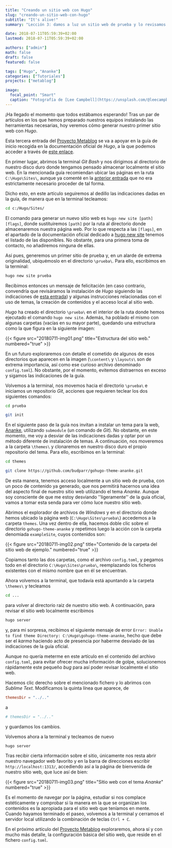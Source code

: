 ```yaml
---
title: "Creando un sitio web con Hugo"
slug: "creando-un-sitio-web-con-hugo"
subtitle: "It's alive!"
summary: "Lección 3: damos a luz un sitio web de prueba y lo revisamos localmente."

date: 2018-07-11T05:59:39+02:00
lastmod: 2018-07-11T05:59:39+02:00

authors: ["admin"]
math: false
draft: false
featured: false

tags: ["Hugo", "Ananke"]
categories: ["Tutoriales"]
projects: ["metablog"]

image:
  focal_point: "Smart"
  caption: "Fotografía de [Lee Campbell](https://unsplash.com/@leecampbell), disponible en [Unsplash](https://unsplash.com/photos/DtDlVpy-vvQ)."
---
```


¡Ha llegado el momento que todos estábamos esperando! Tras un par de artículos en los que hemos preparado nuestros equipos instalando las herramientas necesarias, hoy veremos cómo generar nuestro primer sitio web con *Hugo*.

Esta tercera entrada del [Proyecto Metablog](/proyecto/metablog/) se va a apoyar en la guía de inicio recogida en la documentación oficial de *Hugo*, a la que podemos acceder a través de [este enlace](https://gohugo.io/getting-started/quick-start/).

En primer lugar, abrimos la terminal *Git Bash* y nos dirigimos al directorio de nuestro disco duro donde tengamos pensado almacenar localmente el sitio web. En la mencionada guía recomiendan ubicar las páginas en la ruta `C:\Hugo\Sites\`, aunque ya comenté en la [anterior entrada](/2018/07/08/instalando-hugo-en-windows/) que no era estrictamente necesario proceder de tal forma.

Dicho esto, en este artículo seguiremos al dedillo las indicaciones dadas en la guía, de manera que en la terminal tecleamos:

```bash
cd c:/Hugo/Sites/
```

El comando para generar un nuevo sitio web es `hugo new site [path] [flags]`, donde sustituiremos `[path]` por la ruta al directorio donde almacenaremos nuestra página web. Por lo que respecta a las `[flags]`, en el apartado de la documentación oficial dedicado a [hugo new site](https://gohugo.io/commands/hugo_new_site/) tenemos el listado de las disponibles. No obstante, para una primera toma de contacto, no añadiremos ninguna de ellas.

Así pues, generemos un primer sitio de prueba y, en un alarde de extrema originalidad, ubiquémoslo en el directorio `\prueba\`. Para ello, escribimos en la terminal:

```bash
hugo new site prueba
```

Recibimos entonces un mensaje de felicitación (en caso contrario, convendría que revisáramos la instalación de *Hugo* siguiendo las indicaciones de [esta entrada](/2018/07/08/instalando-hugo-en-windows/)) y algunas instrucciones relacionadas con el uso de temas, la creación de contenidos y el acceso local al sitio web.

*Hugo* ha creado el directorio `\prueba\` en el interior de la ruta donde hemos ejecutado el comando `hugo new site`. Además, ha poblado el mismo con algunas carpetas (vacías en su mayor parte), quedando una estructura como la que figura en la siguiente imagen:

{{< figure src="20180711-img01.png" title="Estructura del sitio web." numbered="true" >}}

En un futuro exploraremos con detalle el cometido de algunos de esos directorios que aparecen en la imagen (`\content\` y `\layouts\` son de extrema importancia, así como ese curioso archivo denominado `config.toml`). No obstante, por el momento, evitemos distraernos en exceso y sigamos las indicaciones de la guía.

Volvemos a la terminal, nos movemos hacia el directorio `\prueba\` e iniciamos un repositorio *Git*, acciones que requieren teclear los dos siguientes comandos:

```bash
cd prueba
```

```bash
git init
```

En el siguiente paso de la guía nos invitan a instalar un tema para la web, [Ananke](https://themes.gohugo.io/gohugo-theme-ananke/), utilizando `submodule` (un comando de *Git*). No obstante, en este momento, me voy a desviar de las indicaciones dadas y optar por un método diferente de instalación de temas. A continuación, nos moveremos a la carpeta `\themes\` y clonaremos en nuestro disco duro el propio repositorio del tema. Para ello, escribimos en la terminal:

```bash
cd themes
```

```bash
git clone https://github.com/budparr/gohugo-theme-ananke.git
```

De esta manera, tenemos acceso localmente a un sitio web de prueba, con un poco de contenido ya generado, que nos permitirá hacernos una idea del aspecto final de nuestro sitio web utilizando el tema *Ananke*. Aunque soy consciente de que me estoy desviando ''ligeramente'' de la guía oficial, vamos a tomar esta senda para ver cómo luce nuestro sitio web.

Abrimos el explorador de archivos de *Windows* y en el directorio donde hemos ubicado la página web (`C:\Hugo\Sites\prueba\`) accedemos a la carpeta `themes`. Una vez dentro de ella, hacemos doble clic sobre el directorio `gohugo-theme-ananke` y repetimos luego la acción con la carpeta denomiada `exampleSite`, cuyos contenidos son:

{{< figure src="20180711-img02.png" title="Contenido de la carpeta del sitio web de ejemplo." numbered="true" >}}

Copiamos tanto las dos carpetas, como el archivo `config.toml`, y pegamos todo en el directorio `C:\Hugo\Sites\prueba\`, reemplazando los ficheros existentes con el mismo nombre que en él se encuentran. 

Ahora volvemos a la terminal, que todavía está apuntando a la carpeta `\themes\` y tecleamos

```bash
cd ...
```

para volver al directorio raíz de nuestro sitio web. A continuación, para revisar el sitio web localmente escribimos

```bash
hugo server
```

y, para mi sorpresa, recibimos el siguiente mensaje de error `Error: Unable to find theme Directory: C:\Hugo\gohugo-theme-ananke`, hecho que debe ser el *karma* haciendo acto de presencia por haberme desviado de las indicaciones de la guía oficial.

Aunque no quería meterme en este artículo en el contenido del archivo `config.toml`, para evitar ofrecer mucha información de golpe, solucionemos rápidamente este pequeño *bug* para así poder revisar localmente el sitio web. 

Hacemos clic derecho sobre el mencionado fichero y lo abrimos con *Sublime Text*. Modificamos la quinta línea que aparece, de

```toml
themesDir = "../.."
```

a

```toml
# themesDir = "../.."
```

y guardamos los cambios. 

Volvemos ahora a la terminal y tecleamos de nuevo

```bash
hugo server
```

Tras recibir cierta información sobre el sitio, únicamente nos resta abrir nuestro navegador web favorito y en la barra de direcciones escribir `http://localhost:1313/`, accediendo así a la página de bienvenida de nuestro sitio web, que luce así de bien:

{{< figure src="20180711-img03.png" title="Sitio web con el tema *Ananke*" numbered="true" >}}

Es el momento de navegar por la página, estudiar si nos complace estéticamente y comprobar si la manera en la que se organizan los contenidos es la apropiada para el sitio web que teníamos en mente. Cuando hayamos terminado el paseo, volvemos a la terminal y cerramos el servidor local utilizando la combinación de teclas `Ctrl + C`.

En el próximo artículo del [Proyecto Metablog](/proyecto/metablog/) exploraremos, ahora sí y con mucho más detalle, la configuración básica del sitio web, que reside en el fichero `config.toml`.
